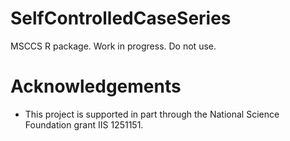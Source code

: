SelfControlledCaseSeries
========================

MSCCS R package. Work in progress. Do not use.

# Acknowledgements
- This project is supported in part through the National Science Foundation grant IIS 1251151.
